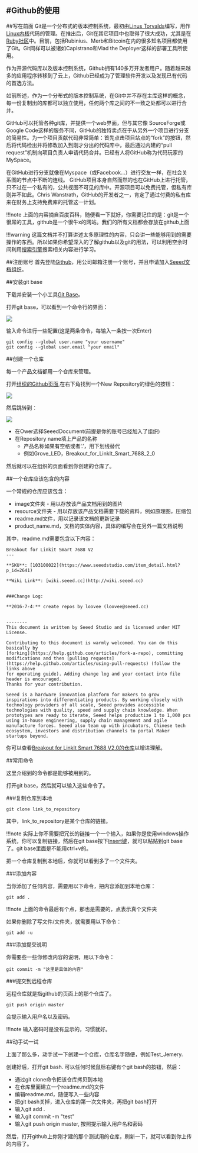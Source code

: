#Github的使用
---

##写在前面
Git是一个分布式的版本控制系统，最初由[Linus Torvalds](http://baike.baidu.com/view/518124.htm)编写，用作[Linux内核](http://baike.baidu.com/view/573460.htm)代码的管理。在推出后，Git在其它项目中也取得了很大成功，尤其是在[Ruby社区](http://baike.baidu.com/subview/45135/5977034.htm)中。目前，包括Rubinius、Merb和Bitcoin在内的很多知名项目都使用了Git。Git同样可以被诸如Capistrano和Vlad the Deployer这样的部署工具所使用。

作为开源代码库以及版本控制系统，Github拥有140多万开发者用户。随着越来越多的应用程序转移到了云上，Github已经成为了管理软件开发以及发现已有代码的首选方法。

如前所述，作为一个分布式的版本控制系统，在Git中并不存在主库这样的概念，每一份复制出的库都可以独立使用，任何两个库之间的不一致之处都可以进行合并。

GitHub可以托管各种git库，并提供一个web界面，但与其它像 SourceForge或Google Code这样的服务不同，GitHub的独特卖点在于从另外一个项目进行分支的简易性。为一个项目贡献代码非常简单：首先点击项目站点的“fork”的按钮，然后将代码检出并将修改加入到刚才分出的代码库中，最后通过内建的“pull request”机制向项目负责人申请代码合并。已经有人将GitHub称为代码玩家的MySpace。

在GitHub进行分支就像在Myspace（或Facebook…）进行交友一样，在社会关系图的节点中不断的连线。
GitHub项目本身自然而然的也在GitHub上进行托管，只不过在一个私有的，公共视图不可见的库中。开源项目可以免费托管，但私有库则并不如此。Chris Wanstrath，GitHub的开发者之一，肯定了通过付费的私有库来在财务上支持免费库的托管这一计划。

!!!note
    上面的内容摘自百度百科，随便看一下就好，你需要记住的是：git是一个很屌的工具，github是一个很牛x的网站。我们的所有文档都会存放在github上面

!!!warning
    这篇文档并不打算讲述太多原理性的内容，只会讲一些能够用到的需要操作的东西。所以如果你希望深入的了解github以及git的用法，可以利用空余时间利用[搜索引擎](http://www.google.com)搜索相关内容进行学习。


##注册账号
首先登陆[Github](http://www.github.com)，用公司邮箱注册一个账号，并且申请加入[Seeed文档组织](https://github.com/SeeedDocument)。

##安装git base

下载并安装一个小工具[Git Base](http://pan.baidu.com/share/link?shareid=1636365721&uk=1778906437)。

打开git base，可以看到一个命令行的界面：

![](http://www.seeedstudio.com/wiki/images/4/47/Git_basae.png)


输入命令进行一些配置(这是两条命令，每输入一条按一次Enter)

    git config --global user.name "your username"
    git config --global user.email "your email"

##创建一个仓库

每一个产品文档都用一个仓库来管理。

打开[组织的Github页面](https://github.com/SeeedDocument),在右下角找到一个New Repository的绿色的按钮：

![](http://www.seeedstudio.com/wiki/images/a/a8/Create_repository.png)

然后跳转到：

![](http://www.seeedstudio.com/wiki/images/3/34/Create_repository2.png)

* 在Ower选择SeeedDocument(前提是你的账号已经加入了组织)
* 在Repository name填上产品的名称
	* 产品名称如果有空格或者‘.’，用下划线替代
	* 例如Grove_LED，Breakout_for_LinkIt_Smart_7688_2_0

然后就可以在组织的页面看到你创建的仓库了。


##一个仓库应该包含的内容

一个常规的仓库应该包含：

* image文件夹 - 用以存放该产品文档用到的图片
* resource文件夹 - 用以存放该产品文档需要下载的资料，例如原理图，压缩包
* readme.md文件，用以记录该文档的更新记录
* product_name.md，文档的实体内容，具体的编写会在另外一篇文档说明


其中，readme.md需要包含以下内容：

    Breakout for Linkit Smart 7688 V2
	---

	**SKU**: [103100022](https://www.seeedstudio.com/item_detail.html?p_id=2641)

	**Wiki Link**: [wiki.seeed.cc](http://wiki.seeed.cc)

	
	###Change Log:

	**2016-7-4:** create repos by loovee (loovee@seeed.cc)
	
	
	--------
	This document is written by Seeed Studio and is licensed under MIT License.

	Contributing to this document is warmly welcomed. You can do this basically by
	[forking](https://help.github.com/articles/fork-a-repo), committing modifications and then [pulling requests](https://help.github.com/articles/using-pull-requests) (follow the links above
	for operating guide). Adding change log and your contact into file header is encouraged.
	Thanks for your contribution.
	
	Seeed is a hardware innovation platform for makers to grow inspirations into differentiating products. By working closely with technology providers of all scale, Seeed provides accessible technologies with quality, speed and supply chain knowledge. When prototypes are ready to iterate, Seeed helps productize 1 to 1,000 pcs using in-house engineering, supply chain management and agile manufacture forces. Seeed also team up with incubators, Chinese tech ecosystem, investors and distribution channels to portal Maker startups beyond.
	

你可以查看[Breakout for LinkIt Smart 7688 V2.0的仓库](https://github.com/SeeedDocument/Breakout_for_LinkIt_Smart_7688_v2_0)以增进理解。


##常用命令

这里介绍到的命令都是能够被用到的。

打开git base，然后就可以输入这些命令了。

###复制仓库到本地

    git clone link_to_repository

其中，link_to_repository是某个仓库的链接。

!!!note
    实际上你不需要把冗长的链接一个一个输入，如果你是使用windows操作系统，你可以复制链接，然后在git base按下[Insert键](http://baike.baidu.com/link?url=_EZofPztyympwaeteNzuyfpMdzaqUyzwSFZNaHMKscQQyQ3KAWhBkIZi5W8r072cIM_TCcPRw03KS8ZoxYi2b_)，就可以粘贴到git base了。git base里面是不能用ctrl+v的。

把一个仓库复制到本地后，你就可以看到多了一个文件夹。


###添加内容

当你添加了任何内容，需要用以下命令，把内容添加到本地仓库：

    git add .

!!!note
    上面的命令最后有个点，那也是需要的，点表示真个文件夹


如果你删除了写文件/文件夹，就需要用以下命令：

    git add -u


###添加提交说明

你需要些一些你修改内容的说明，用以下命令：

    git commit -m "这里是具体的内容"


###提交到远程仓库

远程仓库就是指github的页面上的那个仓库了。

    git push origin master

会提示输入用户名以及密码。

!!!note
    输入密码时是没有显示的，习惯就好。


##动手试一试

上面了那么多，动手试一下创建一个仓库，仓库名字随便，例如Test_Jemery.

创建好后，打开git bash. 可以任何时候鼠标右键有个git bash的按钮，然后：

* 通过git clone命令把该仓库拷贝到本地
* 在仓库里面建立一个readme.md的文件
* 编辑readme.md，随便写入一些内容
* 把git bash关掉，进入仓库的第一次文件夹，再把git bash打开
* 输入git add .
* 输入git commit -m "test"
* 输入git push origin master, 按照提示输入用户名和密码

然后，打开github上你刚才建的那个测试用的仓库，刷新一下，就可以看到你上传的内容了。
